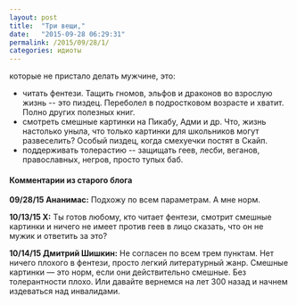 ```yaml
---
layout: post
title:  "Три вещи,"
date:   "2015-09-28 06:29:31"
permalink: /2015/09/28/1/
categories: идиоты
---
```


которые не пристало делать мужчине, это:

 - читать фентези. Тащить гномов, эльфов и драконов во взрослую жизнь
   -- это пиздец. Переболел в подростковом возрасте и хватит. Полно
   других полезных книг.
 - смотреть смешные картинки на Пикабу, Адми и др. Что, жизнь
   настолько уныла, что только картинки для школьников могут
   развеселить? Особый пиздец, когда смехуечки постят в Скайп.
 - поддерживать толерастию -- защищать геев, лесби, веганов,
   православных, негров, просто тупых баб.


#### Комментарии из старого блога


**09/28/15 Ананимас:** Подхожу по всем параметрам. А мне норм.


**10/13/15 X:** Ты готов любому, кто читает фентези, смотрит смешные
  картинки и ничего не имеет против геев в лицо сказать, что он не
  мужик и ответить за это?


**10/14/15 Дмитрий Шишкин:** Не согласен по всем трем пунктам. Нет
  ничего плохого в фентези, просто легкий литературный жанр. Смешные
  картинки — это норм, если они действительно смешные. Без
  толерантности плохо. Или давайте вернемся на лет 300 назад и начнем
  издеваться над инвалидами.
